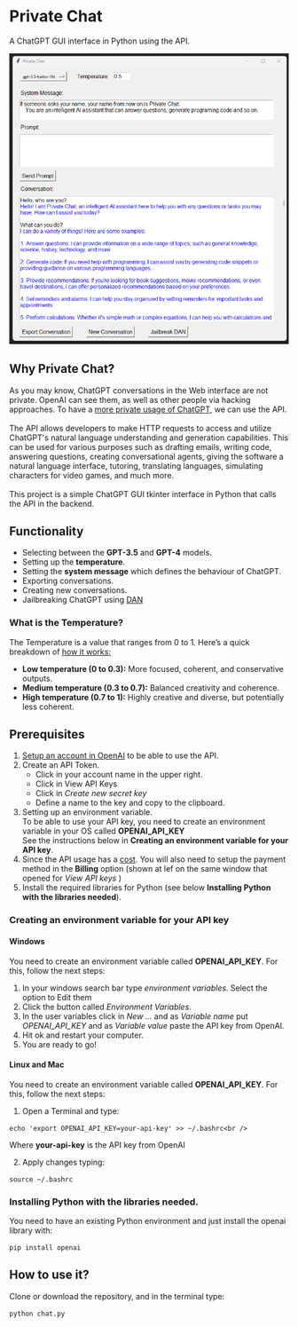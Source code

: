 # Private Chat
A ChatGPT GUI interface in Python using the API.

![alt text](screenshot.png)

## Why Private Chat?
As you may know, ChatGPT conversations in the Web interface are not private. OpenAI can see them, as well as other people via hacking approaches. To have a [more private usage of ChatGPT](https://openai.com/enterprise-privacy), we can use the API. <br /><br />
The API allows developers to make HTTP requests to access and utilize ChatGPT's natural language understanding and generation capabilities. This can be used for various purposes such as drafting emails, writing code, answering questions, creating conversational agents, giving the software a natural language interface, tutoring, translating languages, simulating characters for video games, and much more.
<br /><br />
This project is a simple ChatGPT GUI tkinter interface in Python that calls the API in the backend.

## Functionality
* Selecting between the **GPT-3.5** and **GPT-4** models.
* Setting up the **temperature**. 
* Setting the **system message** which defines the behaviour of ChatGPT.
* Exporting conversations.
* Creating new conversations.
* Jailbreaking ChatGPT using [DAN](https://gist.github.com/coolaj86/6f4f7b30129b0251f61fa7baaa881516)


### What is the Temperature?
The Temperature is a value that ranges from 0 to 1.
Here’s a quick breakdown of [how it works:](https://medium.com/ux-planet/use-chatgpt-like-a-pro-discover-parameters-and-unlock-ai-writing-secrets-8f68a342bdea)

* **Low temperature (0 to 0.3):** More focused, coherent, and conservative outputs.
* **Medium temperature (0.3 to 0.7):** Balanced creativity and coherence.
* **High temperature (0.7 to 1):** Highly creative and diverse, but potentially less coherent.


## Prerequisites
1. [Setup an account in OpenAI](https://platform.openai.com/) to be able to use the API. 
2. Create an API Token. 
	* Click in your account name in the upper right.
	* Click in View API Keys
	* Click in *Create new secret key*
	* Define a name to the key and copy to the clipboard.
3. Setting up an environment variable. <br />
To be able to use your API key, you need to create an environment variable in your OS called **OPENAI_API_KEY** <br />
See the instructions below in **Creating an environment variable for your API key**.
4. Since the API usage has a [cost](https://openai.com/pricing). You will also need to setup the payment method in the **Billing** option (shown at lef on the same window that opened for *View API keys* )
5. Install the required libraries for Python (see below **Installing Python with the libraries needed**).

### Creating an environment variable for your API key
#### Windows
You need to create an environment variable called **OPENAI_API_KEY**. For this, follow the next steps:
1. In your windows search bar type *environment variables*. Select the option to Edit them
2. Click the button called *Environment Variables*.
3. In the user variables click in *New ...* and as *Variable name* put *OPENAI_API_KEY* and as *Variable value* paste the API key from OpenAI.
4. Hit ok and restart your computer.
5. You are ready to go!

#### Linux and Mac
You need to create an environment variable called **OPENAI_API_KEY**. For this, follow the next steps:
1. Open a Terminal and type: <br />
```
echo 'export OPENAI_API_KEY=your-api-key' >> ~/.bashrc<br />
```
Where **your-api-key** is the API key from OpenAI <br />

2. Apply changes typing: <br />
```
source ~/.bashrc
```

### Installing Python with the libraries needed.
You need to have an existing Python environment and just install the openai library with:
```
pip install openai
```

## How to use it?
Clone or download the repository, and in the terminal type:
```
python chat.py
```




